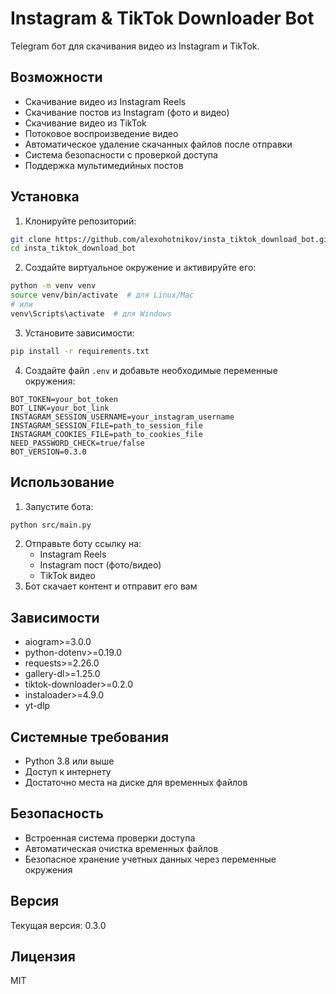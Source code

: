 # Instagram & TikTok Downloader Bot

Telegram бот для скачивания видео из Instagram и TikTok.

## Возможности

- Скачивание видео из Instagram Reels
- Скачивание постов из Instagram (фото и видео)
- Скачивание видео из TikTok
- Потоковое воспроизведение видео
- Автоматическое удаление скачанных файлов после отправки
- Система безопасности с проверкой доступа
- Поддержка мультимедийных постов

## Установка

1. Клонируйте репозиторий:
```bash
git clone https://github.com/alexohotnikov/insta_tiktok_download_bot.git
cd insta_tiktok_download_bot
```

2. Создайте виртуальное окружение и активируйте его:
```bash
python -m venv venv
source venv/bin/activate  # для Linux/Mac
# или
venv\Scripts\activate  # для Windows
```

3. Установите зависимости:
```bash
pip install -r requirements.txt
```

4. Создайте файл `.env` и добавьте необходимые переменные окружения:
```env
BOT_TOKEN=your_bot_token
BOT_LINK=your_bot_link
INSTAGRAM_SESSION_USERNAME=your_instagram_username
INSTAGRAM_SESSION_FILE=path_to_session_file
INSTAGRAM_COOKIES_FILE=path_to_cookies_file
NEED_PASSWORD_CHECK=true/false
BOT_VERSION=0.3.0
```

## Использование

1. Запустите бота:
```bash
python src/main.py
```

2. Отправьте боту ссылку на:
   - Instagram Reels
   - Instagram пост (фото/видео)
   - TikTok видео
3. Бот скачает контент и отправит его вам

## Зависимости

- aiogram>=3.0.0
- python-dotenv>=0.19.0
- requests>=2.26.0
- gallery-dl>=1.25.0
- tiktok-downloader>=0.2.0
- instaloader>=4.9.0
- yt-dlp

## Системные требования

- Python 3.8 или выше
- Доступ к интернету
- Достаточно места на диске для временных файлов

## Безопасность

- Встроенная система проверки доступа
- Автоматическая очистка временных файлов
- Безопасное хранение учетных данных через переменные окружения

## Версия

Текущая версия: 0.3.0

## Лицензия

MIT 
